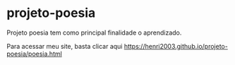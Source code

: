 # projeto-poesia
 Projeto poesia tem como principal finalidade  o aprendizado. 

 Para acessar meu site, basta clicar aqui https://henri2003.github.io/projeto-poesia/poesia.html
